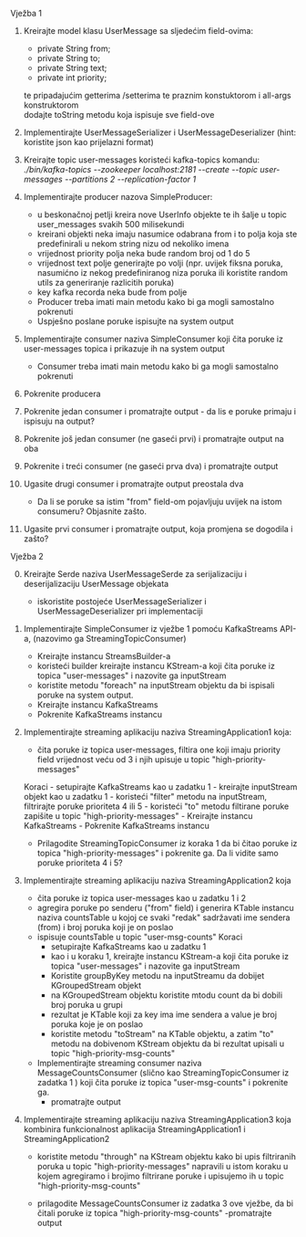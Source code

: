 Vježba 1

1. Kreirajte model klasu UserMessage sa sljedećim field-ovima:
    
    - private String from;  
    - private String to;  
    - private String text;
    - private int priority;
    
    te pripadajućim getterima /setterima te praznim konstuktorom i all-args konstruktorom  
    dodajte toString metodu koja ispisuje sve field-ove
    
2. Implementirajte UserMessageSerializer i UserMessageDeserializer (hint: koristite json kao prijelazni format)

3. Kreirajte topic user-messages koristeći kafka-topics komandu:  
    _./bin/kafka-topics --zookeeper localhost:2181 --create --topic user-messages --partitions 2 --replication-factor 1_
    
4. Implementirajte producer nazova SimpleProducer:
    - u beskonačnoj petlji kreira nove UserInfo objekte te ih šalje u topic user_messages svakih 500 milisekundi
    - kreirani objekti neka imaju nasumice odabrana from i to polja koja ste predefinirali u nekom string nizu od nekoliko imena
    - vrijednost priority polja neka bude random broj od 1 do 5 
    - vrijednost text polje generirajte po volji (npr. uvijek fiksna poruka,  nasumićno iz nekog predefiniranog niza poruka ili koristite random utils za generiranje razlicitih poruka)
    - key kafka recorda neka bude from polje
    - Producer treba imati main metodu kako bi ga  mogli samostalno pokrenuti
    - Uspješno poslane poruke ispisujte na system output
    
5. Implementirajte consumer naziva SimpleConsumer koji čita poruke iz user-messages topica i prikazuje ih na system output
    - Consumer treba imati main metodu kako bi ga mogli samostalno pokrenuti

6. Pokrenite producera

7. Pokrenite jedan consumer i promatrajte output - da lis e poruke primaju i ispisuju na output?

8. Pokrenite još jedan consumer (ne gaseći prvi) i promatrajte output na oba

9. Pokrenite i treći consumer (ne gaseći prva dva) i promatrajte output

10. Ugasite drugi consumer i promatrajte output preostala dva
    - Da li se poruke sa istim "from" field-om pojavljuju uvijek na istom consumeru? Objasnite zašto.
 
11. Ugasite prvi consumer i promatrajte output, koja promjena se dogodila i zašto?
    
    
Vježba 2

0. Kreirajte Serde naziva UserMessageSerde za serijalizaciju i deserijalizaciju UserMessage objekata 
    - iskoristite postojeće UserMessageSerializer i UserMessageDeserializer pri implementaciji

1. Implementirajte SimpleConsumer iz vježbe 1 pomoću KafkaStreams API-a, (nazovimo ga StreamingTopicConsumer)
     - Kreirajte instancu StreamsBuilder-a
     - koristeći builder kreirajte instancu KStream-a koji čita poruke iz topica "user-messages"  i nazovite ga inputStream
     - koristite metodu "foreach" na inputStream objektu da bi ispisali poruke na system output.
     - Kreirajte instancu KafkaStreams 
     - Pokrenite KafkaStreams instancu
    
2. Implementirajte streaming aplikaciju naziva StreamingApplication1 koja:
    
    - čita poruke iz topica user-messages, filtira one koji imaju priority field vrijednost veću od 3 
    i njih upisuje u topic "high-priority-messages"
    
    Koraci
        - setupirajte KafkaStreams kao u zadatku 1
        - kreirajte inputStream objekt kao u zadatku 1
        - koristeći "filter" metodu na inputStream, filtrirajte poruke prioriteta 4 ili 5
        - koristeći "to" metodu filtirane poruke zapišite u topic "high-priority-messages"
        - Kreirajte instancu KafkaStreams 
        - Pokrenite KafkaStreams instancu
    
    - Prilagodite StreamingTopicConsumer iz koraka 1 da bi čitao poruke iz topica "high-priority-messages" i pokrenite ga.
        Da li vidite samo poruke prioriteta 4 i 5?
        
3. Implementirajte streaming aplikaciju naziva StreamingApplication2 koja 
    - čita poruke iz topica user-messages kao u zadatku 1 i 2
    - agregira poruke po senderu ("from" field) i generira KTable instancu naziva countsTable 
    u kojoj ce svaki "redak" sadržavati ime sendera (from) i broj poruka koji je on poslao
    - ispisuje countsTable u topic "user-msg-counts" 
    Koraci
        - setupirajte KafkaStreams kao u zadatku 1
        - kao i u koraku 1, kreirajte instancu KStream-a koji čita poruke iz topica "user-messages"  i nazovite ga inputStream
        - Koristite groupByKey metodu na inputStreamu da dobijet KGroupedStream objekt
        - na KGroupedStream objektu koristite mtodu count da bi dobili broj poruka u grupi
        - rezultat je KTable koji za key ima ime sendera a value je broj poruka koje je on poslao
        - koristite metodu "toStream" na KTable objektu, a zatim "to" metodu na dobivenom KStream objektu 
        da bi rezultat upisali u topic "high-priority-msg-counts"
    - Implementirajte streaming consumer naziva MessageCountsConsumer (slično kao StreamingTopicConsumer iz zadatka 1 ) 
    koji čita poruke iz topica "user-msg-counts" i pokrenite ga.
        - promatrajte output
        
    
        
4. Implementirajte streaming aplikaciju naziva StreamingApplication3 
koja kombinira funkcionalnost aplikacija StreamingApplication1 i StreamingApplication2
    
    - koristite metodu "through" na KStream objektu kako bi upis filtriranih poruka u topic "high-priority-messages" 
    napravili u istom koraku u kojem agregiramo i brojimo filtrirane poruke i upisujemo ih u topic "high-priority-msg-counts"
    
    - prilagodite MessageCountsConsumer iz zadatka 3 ove vježbe, da bi čitali poruke iz topica "high-priority-msg-counts"
        -promatrajte output
     
     


     